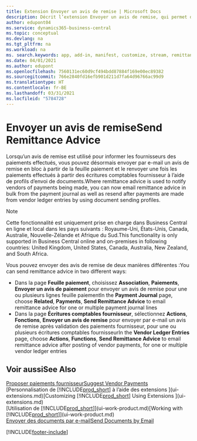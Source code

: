 ```yaml
---
title: Extension Envoyer un avis de remise | Microsoft Docs
description: Décrit l’extension Envoyer un avis de remise, qui permet d’envoyer par e-mail un avis de remise à partir de la feuille paiement et et de le renvoyer à partir des écritures comptables fournisseur.
author: edupont04
ms.service: dynamics365-business-central
ms.topic: conceptual
ms.devlang: na
ms.tgt_pltfrm: na
ms.workload: na
ms. search.keywords: app, add-in, manifest, customize, stream, remittance, advice
ms.date: 04/01/2021
ms.author: edupont
ms.openlocfilehash: 7560131ec60d9cf494bdd87884f169e00ec89382
ms.sourcegitcommit: 766e2840fd16efb901d211d7fa64d96766ac99d9
ms.translationtype: HT
ms.contentlocale: fr-BE
ms.lasthandoff: 03/31/2021
ms.locfileid: "5784728"
---
```

# <a name="send-remittance-advice"></a><span data-ttu-id="2a8ef-103">Envoyer un avis de remise</span><span class="sxs-lookup"><span data-stu-id="2a8ef-103">Send Remittance Advice</span></span>

<span data-ttu-id="2a8ef-104">Lorsqu’un avis de remise est utilisé pour informer les fournisseurs des paiements effectués, vous pouvez désormais envoyer par e-mail un avis de remise en bloc à partir de la feuille paiement et le renvoyer une fois les paiements effectués à partir des écritures comptables fournisseur à l’aide de profils d’envoi de documents.</span><span class="sxs-lookup"><span data-stu-id="2a8ef-104">Where remittance advice is used to notify vendors of payments being made, you can now email remittance advice in bulk from the payment journal as well as resend after payments are made from vendor ledger entries by using document sending profiles.</span></span>

> [!NOTE]
> <span data-ttu-id="2a8ef-105">Cette fonctionnalité est uniquement prise en charge dans Business Central en ligne et local dans les pays suivants : Royaume-Uni, États-Unis, Canada, Australie, Nouvelle-Zélande et Afrique du Sud.</span><span class="sxs-lookup"><span data-stu-id="2a8ef-105">This functionality is only supported in Business Central online and on-premises in following countries: United Kingdom, United States, Canada, Australia, New Zealand, and South Africa.</span></span>  

<span data-ttu-id="2a8ef-106">Vous pouvez envoyer des avis de remise de deux manières différentes :</span><span class="sxs-lookup"><span data-stu-id="2a8ef-106">You can send remittance advice in two different ways:</span></span>

* <span data-ttu-id="2a8ef-107">Dans la page **Feuille paiement**, choisissez **Association**, **Paiements**, **Envoyer un avis de paiement** pour envoyer un avis de remise pour une ou plusieurs lignes feuille paiement</span><span class="sxs-lookup"><span data-stu-id="2a8ef-107">In the **Payment Journal** page, choose **Related**, **Payments**, **Send Remittance Advice** to email remittance advice for one or multiple payment journal lines</span></span>
* <span data-ttu-id="2a8ef-108">Dans la page **Écritures comptables fournisseur**, sélectionnez **Actions**, **Fonctions**, **Envoyer un avis de remise** pour envoyer par e-mail un avis de remise après validation des paiements fournisseur, pour une ou plusieurs écritures comptables fournisseur</span><span class="sxs-lookup"><span data-stu-id="2a8ef-108">In the **Vendor Ledger Entries** page, choose **Actions**, **Functions**, **Send Remittance Advice** to email remittance advice after posting of vendor payments, for one or multiple vendor ledger entries</span></span>

## <a name="see-also"></a><span data-ttu-id="2a8ef-109">Voir aussi</span><span class="sxs-lookup"><span data-stu-id="2a8ef-109">See Also</span></span>

[<span data-ttu-id="2a8ef-110">Proposer paiements fournisseur</span><span class="sxs-lookup"><span data-stu-id="2a8ef-110">Suggest Vendor Payments</span></span>](payables-how-suggest-vendor-payments.md)  
<span data-ttu-id="2a8ef-111">[Personnalisation de [!INCLUDE[prod_short](includes/prod_short.md)] à l’aide des extensions ](ui-extensions.md)</span><span class="sxs-lookup"><span data-stu-id="2a8ef-111">[Customizing [!INCLUDE[prod_short](includes/prod_short.md)] Using Extensions ](ui-extensions.md)</span></span>  
<span data-ttu-id="2a8ef-112">[Utilisation de [!INCLUDE[prod_short](includes/prod_short.md)]](ui-work-product.md)</span><span class="sxs-lookup"><span data-stu-id="2a8ef-112">[Working with [!INCLUDE[prod_short](includes/prod_short.md)]](ui-work-product.md)</span></span>  
[<span data-ttu-id="2a8ef-113">Envoyer des documents par e-mail</span><span class="sxs-lookup"><span data-stu-id="2a8ef-113">Send Documents by Email</span></span>](ui-how-send-documents-email.md)  


[!INCLUDE[footer-include](includes/footer-banner.md)]